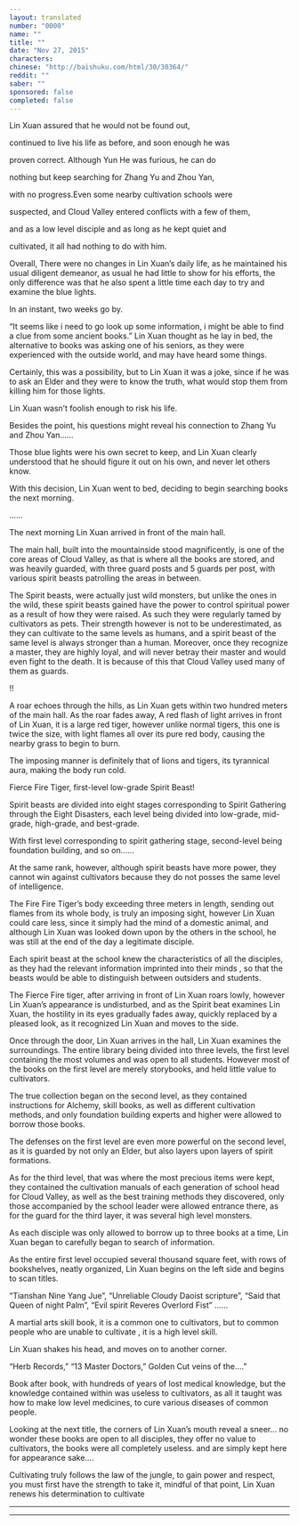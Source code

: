 ```yaml
---
layout: translated
number: "0000"
name: ""
title: ""
date: "Nov 27, 2015"
characters:
chinese: "http://baishuku.com/html/30/30364/"
reddit: ""
saber: ""
sponsored: false
completed: false
---
```


Lin Xuan assured that he would not be found out,

continued to live his life as before, and soon enough he was

proven correct. Although Yun He was furious, he can do

nothing but keep searching for Zhang Yu and Zhou Yan,

with no progress.Even some nearby cultivation schools were

suspected, and Cloud Valley entered conflicts with a few of them,

and as a low level disciple and as long as he kept quiet and

cultivated, it all had nothing to do with him.

Overall, There were no changes in Lin Xuan’s daily life, as he maintained his usual diligent demeanor, as usual he had little to show for his efforts, the only difference was that he also spent a little time each day to try and examine the blue lights.

In an instant, two weeks go by.

“It seems like i need to go look up some information, i might be able to find a clue from some ancient books.” Lin Xuan thought as he lay in bed, the alternative to books was asking one of his seniors, as they were experienced with the outside world, and may have heard some things.

Certainly, this was a possibility, but to Lin Xuan it was a joke, since if he was to ask an Elder and they were to know the truth, what would stop them from killing him for those lights.

Lin Xuan wasn’t foolish enough to risk his life.

Besides the point, his questions might reveal his connection to Zhang Yu and Zhou Yan……

Those blue lights were his own secret to keep, and Lin Xuan clearly understood that he should figure it out on his own, and never let others know.

With this decision, Lin Xuan went to bed, deciding to begin searching books the next morning.

……

The next morning Lin Xuan arrived in front of the main hall.

The main hall, built into the mountainside stood magnificently, is one of the core areas of Cloud Valley, as that is where all the books are stored, and was heavily guarded, with three guard posts and 5 guards per post, with various spirit beasts patrolling the areas in between.

The Spirit beasts, were actually just wild monsters, but unlike the ones in the wild, these spirit beasts gained have the power to control spiritual power as a result of how they were raised. As such they were regularly tamed by cultivators as pets. Their strength however is not to be underestimated, as they can cultivate to the same levels as humans, and a spirit beast of the same level is always stronger than a human. Moreover, once they recognize a master, they are highly loyal, and will never betray their master and would even fight to the death. It is because of this that Cloud Valley used many of them as guards.

!!

A roar echoes through the hills, as Lin Xuan gets within two hundred meters of the main hall. As the roar fades away, A red flash of light arrives in front of Lin Xuan, it is a large red tiger, however unlike normal tigers, this one is twice the size, with light flames all over its pure red body, causing the nearby grass to begin to burn.

The imposing manner is definitely that of lions and tigers, its tyrannical aura, making the body run cold.

Fierce Fire Tiger, first-level low-grade Spirit Beast!

Spirit beasts are divided into eight stages corresponding to Spirit Gathering through the Eight Disasters, each level being divided into low-grade, mid-grade, high-grade, and best-grade.

With first level corresponding to spirit gathering stage, second-level being foundation building, and so on……

At the same rank, however, although spirit beasts have more power, they cannot win against cultivators because they do not posses the same level of intelligence.

The Fire Fire Tiger’s body exceeding three meters in length, sending out flames from its whole body, is truly an imposing sight, however Lin Xuan could care less, since it simply had the mind of a domestic animal, and although Lin Xuan was looked down upon by the others in the school, he was still at the end of the day a legitimate disciple.

Each spirit beast at the school knew the characteristics of all the disciples, as they had the relevant information imprinted into their minds , so that the beasts would be able to distinguish between outsiders and students.

The Fierce Fire tiger, after arriving in front of Lin Xuan roars lowly, however Lin Xuan’s appearance is undisturbed, and as the Spirit beat examines Lin Xuan, the hostility in its eyes gradually fades away, quickly replaced by a pleased look, as it recognized Lin Xuan and moves to the side.

Once through the door, Lin Xuan arrives in the hall, Lin Xuan examines the surroundings. The entire library being divided into  three levels, the first level containing the most volumes and was open to all students. However most of the books on the first level are merely storybooks, and held little value to cultivators.

The true collection began on the second level, as they contained instructions for Alchemy, skill books, as well as different cultivation methods, and only foundation building experts and higher were allowed to borrow those books.

The defenses on the first level are even more powerful on the second level, as it is guarded by not only an Elder, but also layers upon layers of spirit formations.

As for the third level, that was where the most precious items were kept, they contained the cultivation manuals of each generation of school head for Cloud Valley, as well as the best training methods they discovered, only those accompanied by the school leader were allowed entrance there, as for the guard for the third layer, it was several high level monsters.

As each disciple was only allowed to borrow up to three books at a time, Lin Xuan began to carefully began to search of information.

As the entire first level occupied several thousand square feet, with rows of bookshelves, neatly organized, Lin Xuan begins on the left side and begins to scan titles.

“Tianshan Nine Yang Jue”, “Unreliable Cloudy Daoist scripture”, “Said that Queen of night Palm”, “Evil spirit Reveres Overlord Fist” ……

A martial arts skill book, it is a common one to cultivators, but to common people who are unable to cultivate , it is a high level skill.

Lin Xuan shakes his head, and moves on to another corner.

“Herb Records,” “13 Master Doctors,” Golden Cut veins of the….”

Book after book, with hundreds of years of lost medical knowledge, but the knowledge contained within was useless to cultivators, as all it taught was how to make low level medicines, to cure various diseases of common people.

Looking at the next title, the corners of Lin Xuan’s mouth reveal a sneer… no wonder these books are open to all disciples, they offer no value to cultivators, the books were all completely useless. and are simply kept here for appearance sake….

Cultivating truly follows the law of the jungle, to gain power and respect, you must first have the strength to take it, mindful of that point, Lin Xuan renews his determination to cultivate

- - -
- - -

[^1]:
